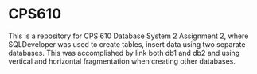 # CPS610
This is a repository for CPS 610 Database System 2 Assignment 2, where SQLDeveloper was used to create tables, insert data using two separate databases. This was accomplished by link both db1 and db2 and using vertical and horizontal fragmentation when creating other databases.

